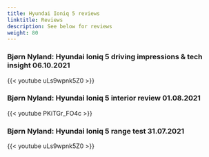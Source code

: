 ```yaml
---
title: Hyundai Ioniq 5 reviews
linktitle: Reviews
description: See below for reviews
weight: 80
---
```

### Bjørn Nyland: Hyundai Ioniq 5 driving impressions & tech insight 06.10.2021

{{< youtube uLs9wpnk5Z0 >}}
### Bjørn Nyland: Hyundai Ioniq 5 interior review 01.08.2021

{{< youtube PKiTGr_FO4c >}}
### Bjørn Nyland: Hyundai Ioniq 5 range test 31.07.2021

{{< youtube uLs9wpnk5Z0 >}}

